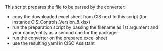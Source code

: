 This script prepares the file to be parsed by the converter:

- copy the downloaded excel sheet from CIS next to this script (for instance CIS_Controls_Version_8.xlsx)
- run the preparation script by passing the filename as 1st argument and your name/entity as a second one for the packager
- run the converter on the prepared excel sheet
- use the resulting yaml in CISO Assistant